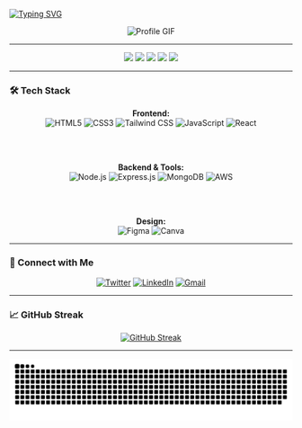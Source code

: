 <!-- Typing SVG Greeting -->
<a href="https://git.io/typing-svg"><img src="https://readme-typing-svg.demolab.com?font=Raleway&weight=600&size=50&duration=2000&pause=1500&color=2BE642&center=true&vCenter=true&width=1080&height=150&lines=%3C%F0%9F%91%8BHello%2C+World!%2F%3E;%3C%F0%9F%91%8BNamaste%2C+World!%2F%3E;%3C%F0%9F%91%8BHola%2C+World!%2F%3E;%3C%F0%9F%91%8BOi%2C+World!%2F%3E;%3C%F0%9F%91%8BCiao%2C+World!%2F%3E;%3C%F0%9F%91%8BMyself%2C+Ashutosh+Maurya%2F%3E" alt="Typing SVG"/></a>


<!-- Animated Avatar/GIF -->
<div align="center">
  <img height="200" src="https://user-images.githubusercontent.com/74038190/225813708-98b745f2-7d22-48cf-9150-083f1b00d6c9.gif" alt="Profile GIF" />
</div>

---

<!-- GitHub Profile Summary Cards -->
<div align="center">

<!-- Main Summary Card -->
<img src="https://github-profile-summary-cards.vercel.app/api/cards/profile-details?username=aashutosh585&theme=github_dark" />

<!-- Repo Stats and Most Used Languages -->
<img src="https://github-profile-summary-cards.vercel.app/api/cards/repos-per-language?username=aashutosh585&theme=github_dark" />
<img src="https://github-profile-summary-cards.vercel.app/api/cards/most-commit-language?username=aashutosh585&theme=github_dark" />

<!-- General Stats -->
<img src="https://github-profile-summary-cards.vercel.app/api/cards/stats?username=aashutosh585&theme=github_dark" />
<img src="https://github-profile-summary-cards.vercel.app/api/cards/productive-time?username=aashutosh585&theme=github_dark" />

</div>


---

### 🛠️ Tech Stack
<div align="center">
  <!-- Frontend -->
  <b>Frontend:</b><br>
  <img src="https://cdn.jsdelivr.net/gh/devicons/devicon/icons/html5/html5-original.svg" height="40" alt="HTML5" />
  <img src="https://cdn.jsdelivr.net/gh/devicons/devicon/icons/css3/css3-original.svg" height="40" alt="CSS3" />
  <img src="https://cdn.jsdelivr.net/gh/devicons/devicon/icons/tailwindcss/tailwindcss-original.svg" height="40" alt="Tailwind CSS" />
  <img src="https://cdn.jsdelivr.net/gh/devicons/devicon/icons/javascript/javascript-original.svg" height="40" alt="JavaScript" />
  <img src="https://cdn.jsdelivr.net/gh/devicons/devicon/icons/react/react-original.svg" height="40" alt="React" />

  <br><br>

  <!-- Backend & Tools -->
  <b>Backend & Tools:</b><br>
  <img src="https://cdn.jsdelivr.net/gh/devicons/devicon/icons/nodejs/nodejs-original.svg" height="40" alt="Node.js" />
  <img src="https://cdn.jsdelivr.net/gh/devicons/devicon/icons/express/express-original.svg" height="40" alt="Express.js" />
  <img src="https://cdn.jsdelivr.net/gh/devicons/devicon/icons/mongodb/mongodb-original.svg" height="40" alt="MongoDB" />
  <img src="https://cdn.jsdelivr.net/gh/devicons/devicon/icons/aws/aws-original.svg" height="40" alt="AWS" />

  <br><br>

  <!-- Design -->
  <b>Design:</b><br>
  <img src="https://cdn.jsdelivr.net/gh/devicons/devicon/icons/figma/figma-original.svg" height="40" alt="Figma" />
  <img src="https://cdn.jsdelivr.net/gh/devicons/devicon/icons/canva/canva-original.svg" height="40" alt="Canva" />
</div>

---

### 📲 Connect with Me
<div align="center">
  <a href="https://x.com/Ashutos86739582" target="_blank"><img src="https://img.shields.io/static/v1?message=Twitter&logo=twitter&style=for-the-badge" height="35" alt="Twitter" /></a>
  <a href="https://www.linkedin.com/in/ashutosh-maurya-81b2072a0/" target="_blank"><img src="https://img.shields.io/static/v1?message=LinkedIn&logo=linkedin&style=for-the-badge" height="35" alt="LinkedIn" /></a>
  <a href="mailto:ashutoshmaurya585@gmail.com" target="_blank"><img src="https://img.shields.io/static/v1?message=Gmail&logo=gmail&style=for-the-badge" height="35" alt="Gmail" /></a>
</div>

---

### 📈 GitHub Streak
<div align="center">
  <a href="https://git.io/streak-stats"><img src="https://streak-stats.demolab.com?user=aashutosh585&theme=prussian" alt="GitHub Streak" /></a>
</div>

---

<a align="center">
  <img width="800px" src="https://raw.githubusercontent.com/platane/snk/output/github-contribution-grid-snake-dark.svg" alt="Contribution Grid Snake"/>
</a>
